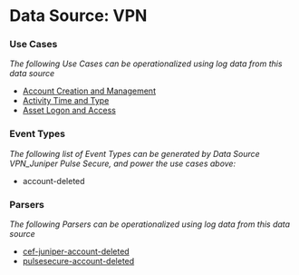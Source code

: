 Data Source: VPN
================

### Use Cases

_The following Use Cases can be operationalized using log data from this data source_

* [Account Creation and Management](usecase_account_creation_and_management.md)
* [Activity Time  and Type](usecase_activity_time__and_type.md)
* [Asset Logon and Access](usecase_asset_logon_and_access.md)


### Event Types

_The following list of Event Types can be generated by Data Source VPN_Juniper Pulse Secure, and power the use cases above:_

- account-deleted


### Parsers

_The following Parsers can be operationalized using log data from this data source_

* [cef-juniper-account-deleted](parserContent_cef-juniper-account-deleted.md)
* [pulsesecure-account-deleted](parserContent_pulsesecure-account-deleted.md)
